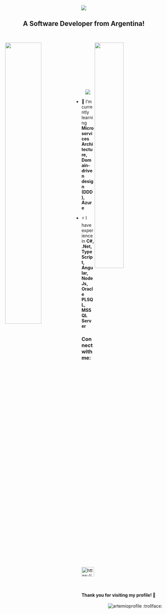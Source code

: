 
<h1 align="center">
  <img align="center" src="https://readme-typing-svg.herokuapp.com?color=6533F7&size=28&width=500&duration=3000&height=81&center=true&vCenter=true&lines=Hi+%F0%9F%91%8B%2C+I'm+Artemio+Lucero"/>
</h1>

<h2 align="center">A Software Developer from Argentina!</h2>
<br/>

<p>
  <img align="left" width="48%" src="https://github-readme-streak-stats.herokuapp.com/?user=ArteMaxL&theme=tokyonight" />
  <img align="right" width="43%" src="https://github-readme-stats.vercel.app/api?username=ArteMaxL&show_icons=true&card_width=400&height=600&theme=tokyonight" />
</p>

<br/><br/><br/><br/><br/><br/><br/><br/>

<!--## Languages, Frameworks and Tools:-->

 <p align="center" p=13>
  <a href="https://skillicons.dev" style="text-decoration: none;">
    <img src="https://skillicons.dev/icons?i=dotnet,cs,ts,angular,html,css,bootstrap,django,python,docker,git,azure,github,&perline=13" />
  </a>
</p>

- 🌱 I’m currently learning **Microservices Architecture, Domain-driven design (DDD), Azure**

- ⚡ I have experience in **C#, .Net, TypeScript, Angular, NodeJs, Oracle PLSQL, MSSQL Server**

<h3 align="left">Connect with me:</h3>
<p align="left">
<a href="https://www.linkedin.com/in/artemio-lucero/" target="blank"><img align="center" src="https://raw.githubusercontent.com/rahuldkjain/github-profile-readme-generator/master/src/images/icons/Social/linked-in-alt.svg" alt="https://www.linkedin.com/in/artemio-lucero/" height="30" width="40" /></a>
</p>

<br/>
<h4>Thank you for visiting my profile! 👋</h4> 

<p align="right"> <img src="https://komarev.com/ghpvc/?username=ArteMaxL&label=Profile%20views&color=D61C4E&style=flat" alt="artemioprofile" /> :trollface: </p>

<!--
**ArteMaxL/ArteMaxL** is a ✨ _special_ ✨ repository because its `README.md` (this file) appears on your GitHub profile.

Here are some ideas to get you started:

- 🔭 I’m currently working on ...
- 🌱 I’m currently learning ...
- 👯 I’m looking to collaborate on ...
- 🤔 I’m looking for help with ...
- 💬 Ask me about ...
- 📫 How to reach me: ...
- 😄 Pronouns: ...
- ⚡ Fun fact: ...
-->
